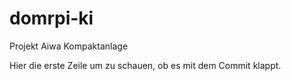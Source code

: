 # domrpi-ki
Projekt Aiwa Kompaktanlage

Hier die erste Zeile um zu schauen, ob es mit dem Commit klappt.
